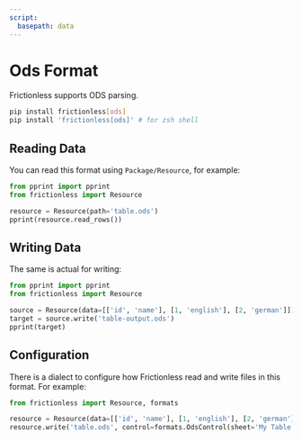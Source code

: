 ```yaml
---
script:
  basepath: data
---
```


# Ods Format

Frictionless supports ODS parsing.

```bash tabs=CLI
pip install frictionless[ods]
pip install 'frictionless[ods]' # for zsh shell
```

## Reading Data

You can read this format using `Package/Resource`, for example:

```python script tabs=Python
from pprint import pprint
from frictionless import Resource

resource = Resource(path='table.ods')
pprint(resource.read_rows())
```

## Writing Data

The same is actual for writing:

```python script tabs=Python
from pprint import pprint
from frictionless import Resource

source = Resource(data=[['id', 'name'], [1, 'english'], [2, 'german']])
target = source.write('table-output.ods')
pprint(target)
```

## Configuration

There is a dialect to configure how Frictionless read and write files in this format. For example:

```python tabs=Python
from frictionless import Resource, formats

resource = Resource(data=[['id', 'name'], [1, 'english'], [2, 'german']])
resource.write('table.ods', control=formats.OdsControl(sheet='My Table'))
```
